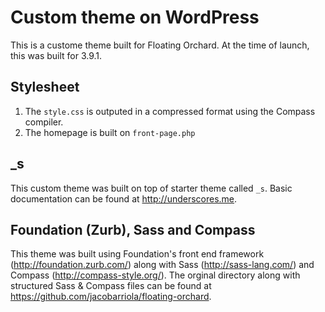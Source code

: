 Custom theme on WordPress
===

This is a custome theme built for Floating Orchard.  At the time of launch, this was built for 3.9.1.

Stylesheet
---------------

1.  The <code>style.css</code> is outputed in a compressed format using the Compass compiler.
2.  The homepage is built on <code>front-page.php</code>

_s
---------------

This custom theme was built on top of starter theme called <code>_s</code>.  Basic documentation can be found at <a href="http://underscores.me">http://underscores.me</a>.


Foundation (Zurb), Sass and Compass
---------------

This theme was built using Foundation's front end framework (http://foundation.zurb.com/) along with Sass (http://sass-lang.com/) and Compass (http://compass-style.org/).  The orginal directory along with structured Sass & Compass files can be found at https://github.com/jacobarriola/floating-orchard.